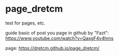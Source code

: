 # page_dretcm
test for pages, etc.

guide basic of post you page in github by "Fazt":
https://www.youtube.com/watch?v=QaxgF4v4hms


page: https://dretcm.github.io/page_dretcm/
